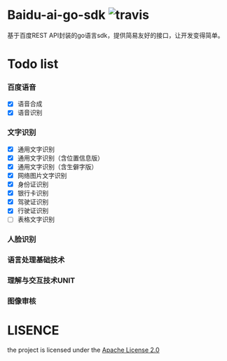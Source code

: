 # Baidu-ai-go-sdk   ![travis](https://travis-ci.org/chenqinghe/baidu-ai-go-sdk.svg?branch=master)
基于百度REST API封装的go语言sdk，提供简易友好的接口，让开发变得简单。

# Todo list
### 百度语音
- [x] 语音合成
- [x] 语音识别

### 文字识别
- [x] 通用文字识别
- [x] 通用文字识别（含位置信息版）
- [x] 通用文字识别（含生僻字版）
- [x] 网络图片文字识别
- [x] 身份证识别
- [x] 银行卡识别
- [x] 驾驶证识别
- [x] 行驶证识别
- [ ] 表格文字识别

### 人脸识别

### 语言处理基础技术

### 理解与交互技术UNIT

### 图像审核





# LISENCE
the project is licensed under the [Apache License 2.0](https://github.com/chenqinghe/baidu-ai-go-sdk/blob/master/LICENSE) 
